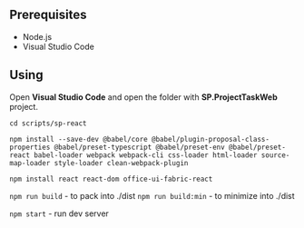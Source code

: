 ## Prerequisites

* Node.js
* Visual Studio Code

## Using
Open **Visual Studio Code** and open the folder with **SP.ProjectTaskWeb** project.

`cd scripts/sp-react`

`npm install --save-dev @babel/core @babel/plugin-proposal-class-properties @babel/preset-typescript @babel/preset-env @babel/preset-react babel-loader webpack webpack-cli css-loader html-loader source-map-loader style-loader clean-webpack-plugin`

`npm install react react-dom office-ui-fabric-react`

`npm run build` - to pack into ./dist
`npm run build:min` - to minimize into ./dist

`npm start` - run dev server